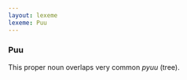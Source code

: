 ```yaml
---
layout: lexeme
lexeme: Puu
---
```


###  Puu 
This proper noun overlaps  very common *pyuu* (tree).

